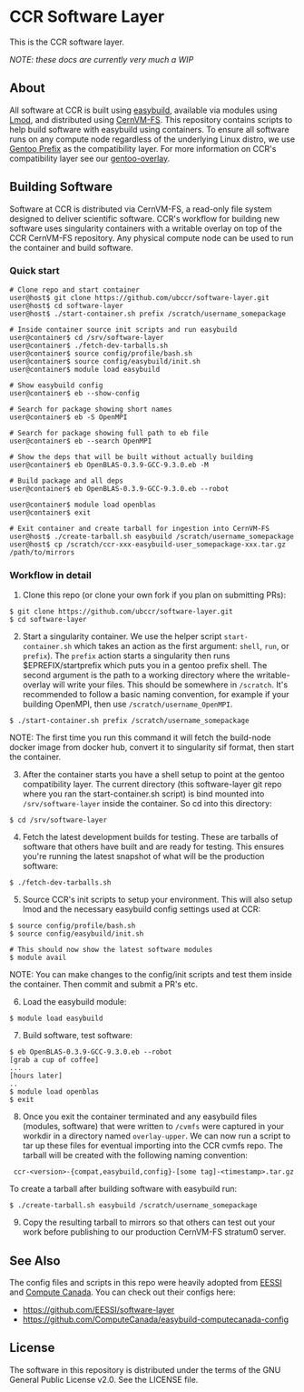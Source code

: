 # CCR Software Layer

This is the CCR software layer.

_NOTE: these docs are currently very much a WIP_

## About

All software at CCR is built using [easybuild](https://docs.easybuild.io/en/latest/),
available via modules using [Lmod](https://lmod.readthedocs.io/en/latest/), and 
distributed using [CernVM-FS](https://cvmfs.readthedocs.io/en/stable/).  This repository 
contains scripts to help build software with easybuild using containers. To ensure all
software runs on any compute node regardless of the underlying Linux distro, we
use [Gentoo Prefix](https://wiki.gentoo.org/wiki/Project:Prefix) as the
compatibility layer. For more information on CCR's compatibility layer see our
[gentoo-overlay](https://github.com/ubccr/gentoo-overlay).

## Building Software

Software at CCR is distributed via CernVM-FS, a read-only file system designed
to deliver scientific software. CCR's workflow for building new software uses
singularity containers with a writable overlay on top of the CCR CernVM-FS
repository. Any physical compute node can be used to run the container and
build software.

### Quick start

```
# Clone repo and start container
user@host$ git clone https://github.com/ubccr/software-layer.git
user@host$ cd software-layer
user@host$ ./start-container.sh prefix /scratch/username_somepackage

# Inside container source init scripts and run easybuild
user@container$ cd /srv/software-layer
user@container$ ./fetch-dev-tarballs.sh 
user@container$ source config/profile/bash.sh
user@container$ source config/easybuild/init.sh
user@container$ module load easybuild

# Show easybuild config
user@container$ eb --show-config

# Search for package showing short names
user@container$ eb -S OpenMPI

# Search for package showing full path to eb file
user@container$ eb --search OpenMPI

# Show the deps that will be built without actually building
user@container$ eb OpenBLAS-0.3.9-GCC-9.3.0.eb -M

# Build package and all deps
user@container$ eb OpenBLAS-0.3.9-GCC-9.3.0.eb --robot

user@container$ module load openblas
user@container$ exit

# Exit container and create tarball for ingestion into CernVM-FS
user@host$ ./create-tarball.sh easybuild /scratch/username_somepackage
user@host$ cp /scratch/ccr-xxx-easybuild-user_somepackage-xxx.tar.gz /path/to/mirrors 
```

### Workflow in detail

1. Clone this repo (or clone your own fork if you plan on submitting PRs):

```
$ git clone https://github.com/ubccr/software-layer.git
$ cd software-layer
```

2. Start a singularity container. We use the helper script `start-container.sh`
which takes an action as the first argument: `shell`, `run`, or `prefix`). The
`prefix` action starts a singularity then runs $EPREFIX/startprefix which puts
you in a gentoo prefix shell. The second argument is the path to a working
directory where the writable-overlay will write your files. This should be
somewhere in `/scratch`. It's recommended to follow a basic naming convention,
for example if your building OpenMPI, then use `/scratch/username_OpenMPI`.

```
$ ./start-container.sh prefix /scratch/username_somepackage
```

NOTE: The first time you run this command it will fetch the build-node docker
image from docker hub, convert it to singularity sif format, then start the
container. 

3. After the container starts you have a shell setup to point at the gentoo
compatibility layer. The current directory (this software-layer git repo where
you ran the start-container.sh script) is bind mounted into
`/srv/software-layer` inside the container. So cd into this directory:

```
$ cd /srv/software-layer
```

4. Fetch the latest development builds for testing. These are tarballs of
software that others have built and are ready for testing. This ensures you're
running the latest snapshot of what will be the production software:

```
$ ./fetch-dev-tarballs.sh 
```

5. Source CCR's init scripts to setup your environment. This will also setup
lmod and the necessary easybuild config settings used at CCR:

```
$ source config/profile/bash.sh
$ source config/easybuild/init.sh

# This should now show the latest software modules
$ module avail
```

NOTE: You can make changes to the config/init scripts and test them inside the
container. Then commit and submit a PR's etc.


6. Load the easybuild module:

```
$ module load easybuild
```

7. Build software, test software:

```
$ eb OpenBLAS-0.3.9-GCC-9.3.0.eb --robot
[grab a cup of coffee]
...
[hours later]
..
$ module load openblas
$ exit
```

8. Once you exit the container terminated and any easybuild files (modules,
software) that were written to `/cvmfs` were captured in your workdir in a
directory named `overlay-upper`. We can now run a script to tar up these files
for eventual importing into the CCR cvmfs repo. The tarball will be created
with the following naming convention:

```
 ccr-<version>-{compat,easybuild,config}-[some tag]-<timestamp>.tar.gz
```

To create a tarball after building software with easybuild run:

```
$ ./create-tarball.sh easybuild /scratch/username_somepackage
```

9. Copy the resulting tarball to mirrors so that others can test out your work
before publishing to our production CernVM-FS stratum0 server.

## See Also

The config files and scripts in this repo were heavily adopted from [EESSI](https://github.com/EESSI) 
and [Compute Canada](https://github.com/ComputeCanada). You can check out their configs here:

- https://github.com/EESSI/software-layer
- https://github.com/ComputeCanada/easybuild-computecanada-config


## License

The software in this repository is distributed under the terms of the GNU
General Public License v2.0. See the LICENSE file.
